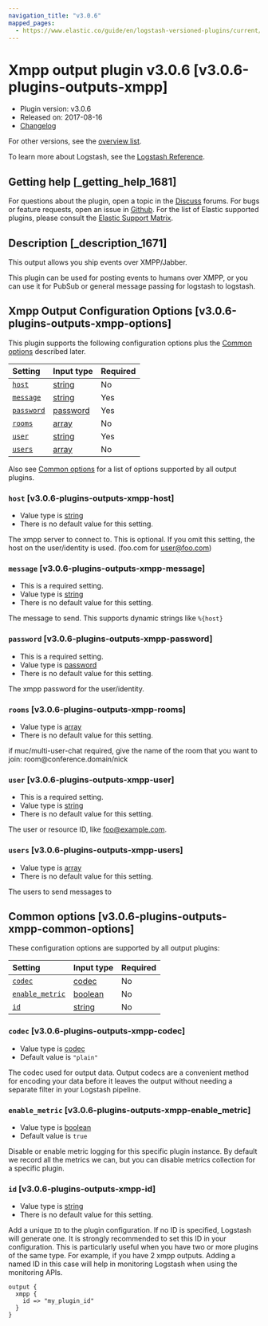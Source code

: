 ```yaml
---
navigation_title: "v3.0.6"
mapped_pages:
  - https://www.elastic.co/guide/en/logstash-versioned-plugins/current/v3.0.6-plugins-outputs-xmpp.html
---
```


# Xmpp output plugin v3.0.6 [v3.0.6-plugins-outputs-xmpp]

* Plugin version: v3.0.6
* Released on: 2017-08-16
* [Changelog](https://github.com/logstash-plugins/logstash-output-xmpp/blob/v3.0.6/CHANGELOG.md)

For other versions, see the [overview list](output-xmpp-index.md).

To learn more about Logstash, see the [Logstash Reference](https://www.elastic.co/guide/en/logstash/current/index.html).

## Getting help [_getting_help_1681]

For questions about the plugin, open a topic in the [Discuss](http://discuss.elastic.co) forums. For bugs or feature requests, open an issue in [Github](https://github.com/logstash-plugins/logstash-output-xmpp). For the list of Elastic supported plugins, please consult the [Elastic Support Matrix](https://www.elastic.co/support/matrix#matrix_logstash_plugins).

## Description [_description_1671]

This output allows you ship events over XMPP/Jabber.

This plugin can be used for posting events to humans over XMPP, or you can use it for PubSub or general message passing for logstash to logstash.

## Xmpp Output Configuration Options [v3.0.6-plugins-outputs-xmpp-options]

This plugin supports the following configuration options plus the [Common options](v3-0-6-plugins-outputs-xmpp.md#v3.0.6-plugins-outputs-xmpp-common-options) described later.

| Setting | Input type | Required |
| :- | :- | :- |
| [`host`](v3-0-6-plugins-outputs-xmpp.md#v3.0.6-plugins-outputs-xmpp-host) | [string](/lsr/value-types.md#string) | No |
| [`message`](v3-0-6-plugins-outputs-xmpp.md#v3.0.6-plugins-outputs-xmpp-message) | [string](/lsr/value-types.md#string) | Yes |
| [`password`](v3-0-6-plugins-outputs-xmpp.md#v3.0.6-plugins-outputs-xmpp-password) | [password](/lsr/value-types.md#password) | Yes |
| [`rooms`](v3-0-6-plugins-outputs-xmpp.md#v3.0.6-plugins-outputs-xmpp-rooms) | [array](/lsr/value-types.md#array) | No |
| [`user`](v3-0-6-plugins-outputs-xmpp.md#v3.0.6-plugins-outputs-xmpp-user) | [string](/lsr/value-types.md#string) | Yes |
| [`users`](v3-0-6-plugins-outputs-xmpp.md#v3.0.6-plugins-outputs-xmpp-users) | [array](/lsr/value-types.md#array) | No |

Also see [Common options](v3-0-6-plugins-outputs-xmpp.md#v3.0.6-plugins-outputs-xmpp-common-options) for a list of options supported by all output plugins.

### `host` [v3.0.6-plugins-outputs-xmpp-host]

* Value type is [string](/lsr/value-types.md#string)
* There is no default value for this setting.

The xmpp server to connect to. This is optional. If you omit this setting, the host on the user/identity is used. (foo.com for <user@foo.com>)

### `message` [v3.0.6-plugins-outputs-xmpp-message]

* This is a required setting.
* Value type is [string](/lsr/value-types.md#string)
* There is no default value for this setting.

The message to send. This supports dynamic strings like `%{host}`

### `password` [v3.0.6-plugins-outputs-xmpp-password]

* This is a required setting.
* Value type is [password](/lsr/value-types.md#password)
* There is no default value for this setting.

The xmpp password for the user/identity.

### `rooms` [v3.0.6-plugins-outputs-xmpp-rooms]

* Value type is [array](/lsr/value-types.md#array)
* There is no default value for this setting.

if muc/multi-user-chat required, give the name of the room that you want to join: room\@conference.domain/nick

### `user` [v3.0.6-plugins-outputs-xmpp-user]

* This is a required setting.
* Value type is [string](/lsr/value-types.md#string)
* There is no default value for this setting.

The user or resource ID, like <foo@example.com>.

### `users` [v3.0.6-plugins-outputs-xmpp-users]

* Value type is [array](/lsr/value-types.md#array)
* There is no default value for this setting.

The users to send messages to

## Common options [v3.0.6-plugins-outputs-xmpp-common-options]

These configuration options are supported by all output plugins:

| Setting | Input type | Required |
| :- | :- | :- |
| [`codec`](v3-0-6-plugins-outputs-xmpp.md#v3.0.6-plugins-outputs-xmpp-codec) | [codec](/lsr/value-types.md#codec) | No |
| [`enable_metric`](v3-0-6-plugins-outputs-xmpp.md#v3.0.6-plugins-outputs-xmpp-enable_metric) | [boolean](/lsr/value-types.md#boolean) | No |
| [`id`](v3-0-6-plugins-outputs-xmpp.md#v3.0.6-plugins-outputs-xmpp-id) | [string](/lsr/value-types.md#string) | No |

### `codec` [v3.0.6-plugins-outputs-xmpp-codec]

* Value type is [codec](/lsr/value-types.md#codec)
* Default value is `"plain"`

The codec used for output data. Output codecs are a convenient method for encoding your data before it leaves the output without needing a separate filter in your Logstash pipeline.

### `enable_metric` [v3.0.6-plugins-outputs-xmpp-enable_metric]

* Value type is [boolean](/lsr/value-types.md#boolean)
* Default value is `true`

Disable or enable metric logging for this specific plugin instance. By default we record all the metrics we can, but you can disable metrics collection for a specific plugin.

### `id` [v3.0.6-plugins-outputs-xmpp-id]

* Value type is [string](/lsr/value-types.md#string)
* There is no default value for this setting.

Add a unique `ID` to the plugin configuration. If no ID is specified, Logstash will generate one. It is strongly recommended to set this ID in your configuration. This is particularly useful when you have two or more plugins of the same type. For example, if you have 2 xmpp outputs. Adding a named ID in this case will help in monitoring Logstash when using the monitoring APIs.

```
output {
  xmpp {
    id => "my_plugin_id"
  }
}
```
